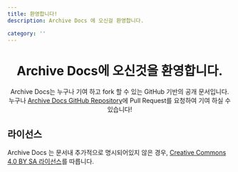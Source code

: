 ```yaml
---
title: 환영합니다!
description: Archive Docs 에 오신걸 환영합니다.

category: ''
--- 
```


<center>
<h1 align="center">Archive Docs에 오신것을 환영합니다.</h1>  

Archive Docs는 누구나 기여 하고 fork 할 수 있는 GitHub 기반의 공개 문서입니다.  
누구나 [Archive Docs GitHub Repository](https://github.com/archive-discord/docs)에 Pull Request를 요청하여 기여 하실 수 있습니다!  
</center>

## 라이선스
Archive Docs 는 문서내 추가적으로 명시되어있지 않은 경우, [Creative Commons 4.0 BY SA 라이선스](https://creativecommons.org/licenses/by-sa/4.0/deed.ko)를 따릅니다.
